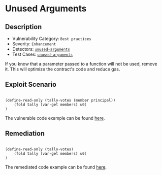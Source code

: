 # Unused Arguments
## Description
- Vulnerability Category: `Best practices`
- Severity: `Enhancement`
- Detectors: [`unused-arguments`]()
- Test Cases: [`unused-arguments`]()

If you know that a parameter passed to a function will not be used, remove it. This will optimize the contract's code and reduce gas.

## Exploit Scenario

```clarity

(define-read-only (tally-votes (member principal))
	(fold tally (var-get members) u0)
)

```


The vulnerable code example can be found [here]().

## Remediation


```clarity

(define-read-only (tally-votes)
	(fold tally (var-get members) u0)
)

```

The remediated code example can be found [here]().
